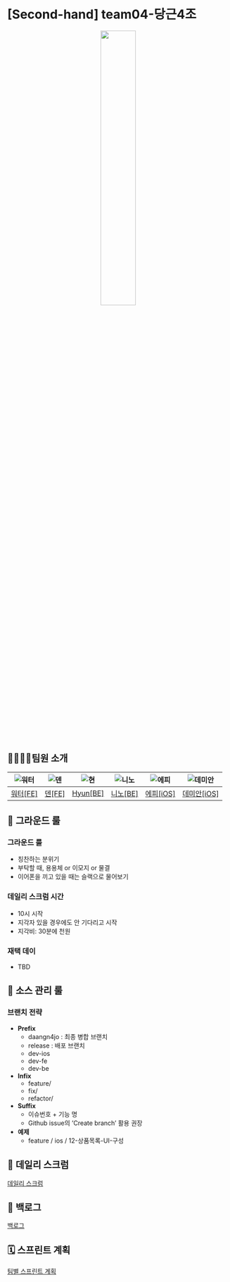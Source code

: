 # [Second-hand] team04-당근4조

<div align="center">
  <img src="https://github.com/codesquad-members-2023-proj02-team04/second-hand/assets/56967908/5117b246-191e-4490-9160-d15ed3fada07" width="40%">
</div>

<br></br>

## 👨‍👩‍👧‍👦팀원 소개

| ![워터](https://avatars.githubusercontent.com/u/104904719?v=4) | ![덴](https://avatars.githubusercontent.com/u/81420856?v=4) | ![현](https://avatars.githubusercontent.com/u/91525492?v=4) | ![니노](https://avatars.githubusercontent.com/u/95615105?v=4) | ![에피](https://avatars.githubusercontent.com/u/56967908?v=4) | ![데미안](https://avatars.githubusercontent.com/u/57861751?s=400&v=4) |
| --- | --- | --- | --- | --- | --- |
| [워터[FE]](https://github.com/yesolyo) | [덴[FE]](https://github.com/sjuhan123) | [Hyun[BE]](https://github.com/ghkdgus29) | [니노[BE]](https://github.com/ninaaano) | [에피[iOS]](https://github.com/hyeffie) | [데미안[iOS]](https://github.com/demiiann) |

## 🤝 그라운드 룰

### 그라운드 룰

- 칭찬하는 분위기
- 부탁할 때, 용용체  or 이모지 or 물결
- 이어폰을 끼고 있을 때는 슬랙으로 물어보기

### 데일리 스크럼 시간

- 10시 시작
- 지각자 있을 경우에도 안 기다리고 시작
- 지각비: 30분에 천원

### 재택 데이

- TBD

## 📜 소스 관리 룰

### 브랜치 전략

- **Prefix**
    - daangn4jo : 최종 병합 브랜치
    - release : 배포 브랜치
    - dev-ios
    - dev-fe
    - dev-be
- **Infix**
    - feature/
    - fix/
    - refactor/
- **Suffix**
    - 이슈번호 + 기능 명
    - Github issue의 ’Create branch’ 활용 권장
- **예제**
    - feature / ios / 12-상품목록-UI-구성

## 💬 데일리 스크럼

[데일리 스크럼](https://www.notion.so/c0a910a1d7544cff873cc004e5b5233a?pvs=21) 

## 🥅 백로그

[백로그](https://www.notion.so/2f842e533af147c1b86988a43f3ace07?pvs=21) 

## 🗓️ 스프린트 계획

[팀별 스프린트 계획](https://www.notion.so/ebce82ffba794d89af533d8d61868944?pvs=21)

